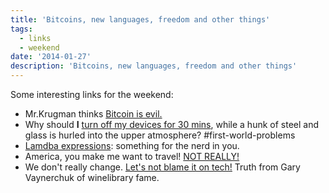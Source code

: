 ```yaml
---
title: 'Bitcoins, new languages, freedom and other things'
tags:
  - links
  - weekend
date: '2014-01-27'
description: 'Bitcoins, new languages, freedom and other things'
---
```


Some interesting links for the weekend:

* Mr.Krugman thinks [Bitcoin is evil.][0]
* Why should **I** [turn off my devices for 30 mins][1], while a hunk of steel and glass is hurled into the upper atmosphere? \#first-world-problems
* [Lamdba expressions][2]: something for the nerd in you.
* America, you make me want to travel! [NOT REALLY!][3]
* We don't really change. [Let's not blame it on tech!][4] Truth from Gary Vaynerchuk of winelibrary fame.


[0]: http://krugman.blogs.nytimes.com/2013/12/28/bitcoin-is-evil/
[1]: http://bits.blogs.nytimes.com/2011/11/27/disruptions-fliers-must-turn-off-devices-but-its-not-clear-why/?_r=0
[2]: http://lambda-the-ultimate.org/node/4862
[3]: http://reason.com/archives/2013/12/28/americas-internal-checkpoints
[4]: https://medium.com/p/defd9264bf14